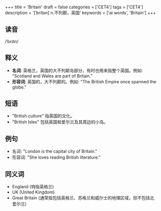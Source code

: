 +++
title = 'Britain'
draft = false
categories = ['CET4']
tags = ['CET4']
description = '[ˈbritən] n.不列颠，英国'
keywords = ['ai words', 'Britain']
+++

## 读音
/ˈbrɪtn/

## 释义
- **名词**: 英格兰，英国的大不列颠岛部分，有时也用来指整个英国。例如: "Scotland and Wales are part of Britain."
- **形容词**: 英国的，大不列颠的。例如: "The British Empire once spanned the globe."

## 短语
- "British culture" 指英国的文化。
- "British Isles" 包括英国和爱尔兰及其周边的小岛。

## 例句
- 名词: "London is the capital city of Britain."
- 形容词: "She loves reading British literature."

## 同义词
- England (特指英格兰)
- UK (United Kingdom)
- Great Britain (通常指包括英格兰、苏格兰和威尔士的地理区域，但不包括北爱尔兰)

